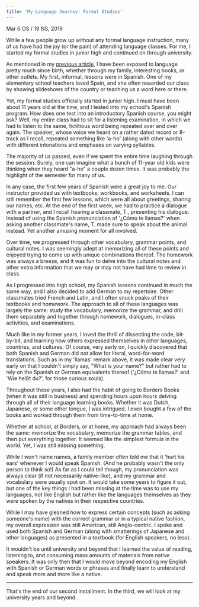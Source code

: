 ```yaml
---
title: 'My Language Journey: Formal Studies'
---
```


Mar 6 OS / 19 NS, 2019

While a few people grow up without any formal language instruction, many of us have had the joy (or the pain) of attending language classes. For me, I started my formal studies in junior high and continued on through university.

As mentioned in my [previous article](http://kullavanijaya.com/2019-02-27-Language-Journey-Early-Days/), I have been exposed to language pretty much since birth, whether through my family, interesting books, or other outlets. My first, informal, lessons were in Spanish. One of my elementary school teachers loved Spain, and she often rewarded our class by showing slideshows of the country or teaching us a word here or there.

Yet, my formal studies officially started in junior high. I must have been about 11 years old at the time, and I tested into my school's Spanish program. How does one test into an introductory Spanish course, you might ask? Well, my entire class had to sit for a listening examination, in which we had to listen to the same, fictitious word being repeated over and over again. The speaker, whose voice we heard on a rather dated record or 8-track as I recall, repeated something like 'a-ho' (along with other words) with different intonations and emphases on varying syllables.

The majority of us passed, even if we spent the entire time laughing through the session. Surely, one can imagine what a bunch of 11-year old kids were thinking when they heard "a-ho" a couple dozen times. It was probably the highlight of the semester for many of us.

In any case, the first few years of Spanish were a great joy to me. Our instructor provided us with textbooks, workbooks, and worksheets. I can still remember the first few lessons, which were all about greetings, sharing our names, etc. At the end of the first week, we had to practice a dialogue with a partner, and I recall hearing a classmate, T., presenting his dialogue. Instead of using the Spanish pronunciation of '¿Cómo te llamas?' when asking another classmate's name, T. made sure to speak about the animal instead. Yet another amusing moment for all involved.

Over time, we progressed through other vocabulary, grammar points, and cultural notes. I was seemingly adept at memorizing all of these points and enjoyed trying to come up with unique combinations thereof. The homework was always a breeze, and it was fun to delve into the cultural notes and other extra information that we may or may not have had time to review in class.

As I progressed into high school, my Spanish lessons continued in much the same way, and I also decided to add German to my repertoire. Other classmates tried French and Latin, and I often snuck peaks of their textbooks and homework. The approach to all of these languages was largely the same: study the vocabulary, memorize the grammar, and drill them separately and together through homework, dialogues, in-class activities, and examinations.

Much like in my former years, I loved the thrill of dissecting the code, bit-by-bit, and learning how others expressed themselves in other languages, countries, and cultures. Of course, very early on, I quickly discovered that both Spanish and German did not allow for literal, word-for-word translations. Such as in my 'llamas' remark above, it was made clear very early on that I couldn't simply say, "What is your name?" but rather had to rely on the Spanish or German equivalents thereof ('¿Cómo te llamas?' and 'Wie heißt du?', for those curious souls).

Throughout these years, I also had the habit of going to Borders Books (when it was still in business) and spending hours upon hours delving through all of their language learning books. Whether it was Dutch, Japanese, or some other tongue, I was intrigued. I even bought a few of the books and worked through them from time-to-time at home.

Whether at school, at Borders, or at home, my approach had always been the same: memorize the vocabulary, memorize the grammar tables, and then put everything together. It seemed like the simplest formula in the world. Yet, I was still missing something.

While I won't name names, a family member often told me that it 'hurt his ears' whenever I would speak Spanish. (And he probably wasn't the only person to think so!) As far as I could tell though, my pronunciation was always clear (if not necessarily native-like), and my grammar and vocabulary were usually spot on. It would take some years to figure it out, but one of the key things I had been missing at the time was to use my languages, not like English but rather like the languages themselves as they were spoken by the natives in their respective countries.

While I may have gleaned how to express certain concepts (such as asking someone's name) with the correct grammar or in a typical native fashion, my overall expression was still American, still Anglo-centric. I spoke and used both Spanish and German (along with smatterings of Japanese and other languages) as presented in a textbook (for English speakers, no less).

It wouldn't be until university and beyond that I learned the value of reading, listening to, and consuming mass amounts of materials from native speakers. It was only then that I would move beyond encoding my English with Spanish or German words or phrases and finally learn to understand and speak more and more like a native.

------

That's the end of our second installment. In the third, we will look at my university years and beyond.
